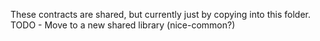 These contracts are shared, but currently just by copying into this folder.
TODO - Move to a new shared library (nice-common?)
